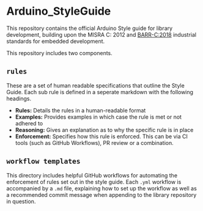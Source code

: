 # Arduino_StyleGuide
This repository contains the official Arduino Style guide for library development, building upon the MISRA C: 2012 and [BARR-C:2018](https://barrgroup.com/embedded-systems/books/embedded-c-coding-standard) industrial standards for embedded development.

This repository includes two components.
## `rules`
These are a set of human readable specifications that outline the Style Guide. Each sub rule is defined in a seperate markdown with the following headings.
- **Rules:** Details the rules in a human-readable format
- **Examples:** Provides examples in which case the rule is met or not adhered to
- **Reasoning:** Gives an explanation as to why the specific rule is in place
- **Enforcement:** Specifies how this rule is enforced. This can be via CI tools (such as GitHub Workflows), PR review or a combination.

## `workflow templates`
This directory includes helpful GitHub workflows for automating the enforcement of rules set out in the style guide. Each `.yml` workflow is accompanied by a `.md` file, explaining how to set up the workflow as well as a recommended commit message when appending to the library repository in question.

